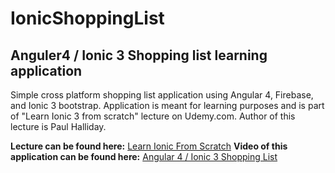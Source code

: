 # IonicShoppingList
## **Anguler4 / Ionic 3 Shopping list learning application**
Simple cross platform shopping list application using Angular 4, Firebase, and Ionic 3 bootstrap. Application is meant for learning purposes and is part of "Learn Ionic 3 from scratch" lecture on Udemy.com. Author of this lecture is Paul Halliday.

**Lecture can be found here:** 
[Learn Ionic From Scratch](https://www.udemy.com/learn-ionic-3-from-scratch)
**Video of this application can be found here:**
[Angular 4 / Ionic 3 Shopping List](https://youtu.be/urtgEl5ZSJo)
